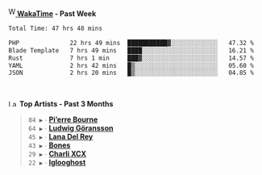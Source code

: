 <img src="https://github.com/dxnter/dxnter/assets/17434202/67b21fa4-d36d-46f9-9dec-f23d976b00ef" alt="WakaTime Logo" width="14" height="18"/><a href="https://wakatime.com/@dxnter" target="_blank"><strong> WakaTime</strong></a><strong> - Past Week</strong>

<!--START_SECTION:waka-->

```txt
Total Time: 47 hrs 48 mins

PHP              22 hrs 49 mins  ███████████▓░░░░░░░░░░░░░   47.32 %
Blade Template   7 hrs 49 mins   ████░░░░░░░░░░░░░░░░░░░░░   16.21 %
Rust             7 hrs 1 min     ███▓░░░░░░░░░░░░░░░░░░░░░   14.57 %
YAML             2 hrs 42 mins   █▒░░░░░░░░░░░░░░░░░░░░░░░   05.60 %
JSON             2 hrs 20 mins   █▒░░░░░░░░░░░░░░░░░░░░░░░   04.85 %
```

<!--END_SECTION:waka-->

<br/>

<!--START_LASTFM_ARTISTS:{"period": "3month", "rows": 6}-->
<a href="https://last.fm" target="_blank"><img src="https://user-images.githubusercontent.com/17434202/215290617-e793598d-d7c9-428f-9975-156db1ba89cc.svg" alt="Last.fm Logo" width="18" height="13"/></a> **Top Artists - Past 3 Months**

> `84 ▶️` ∙ **[Pi’erre Bourne](https://www.last.fm/music/Pi%E2%80%99erre+Bourne)**<br/>
> `64 ▶️` ∙ **[Ludwig Göransson](https://www.last.fm/music/Ludwig+G%C3%B6ransson)**<br/>
> `45 ▶️` ∙ **[Lana Del Rey](https://www.last.fm/music/Lana+Del+Rey)**<br/>
> `43 ▶️` ∙ **[Bones](https://www.last.fm/music/Bones)**<br/>
> `29 ▶️` ∙ **[Charli XCX](https://www.last.fm/music/Charli+XCX)**<br/>
> `22 ▶️` ∙ **[Iglooghost](https://www.last.fm/music/Iglooghost)**<br/>
<!--END_LASTFM_ARTISTS-->
